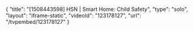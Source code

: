 {
    "title": "[1508443598] HSN | Smart Home: Child Safety",
    "type": "solo",
    "layout": "iframe-static",
    "videoId": "123178127",
    "url": "\/tvpembed\/123178127"
}